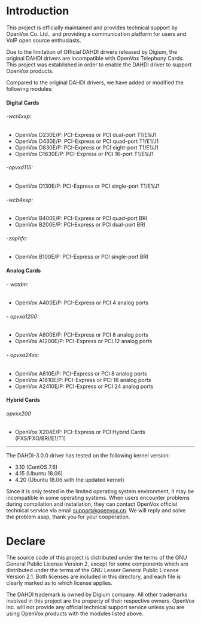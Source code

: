 Introduction
==
This project is officially maintained and provides technical support by OpenVox Co. Ltd., and providing a communication platform for users and VoIP open source enthusiasts.

Due to the limitation of Official DAHDI drivers released by Digium, the original DAHDI drivers are incompatible with OpenVox Telephony Cards. This project was established in order to enable the DAHDI driver to support OpenVox products.

Compared to the original DAHDI drivers, we have added or modified the following modules:

#### Digital Cards
###### -wct4xxp:
* OpenVox D230E/P: PCI-Express or PCI dual-port T1/E1/J1
* OpenVox D430E/P: PCI-Express or PCI quad-port T1/E1/J1
* OpenVox D830E/P: PCI-Express or PCI eight-port T1/E1/J1
* OpenVox D1630E/P: PCI-Express or PCI 16-port T1/E1/J1

###### -opvxd115:
* OpenVox D130E/P: PCI-Express or PCI single-port T1/E1/J1

###### -wcb4xxp:
* OpenVox B400E/P: PCI-Express or PCI quad-port BRI  
* OpenVox B200E/P: PCI-Express or PCI dual-port BRI

###### -zaphfc:
* OpenVox B100E/P: PCI-Express or PCI single-port BRI

#### Analog Cards
###### - wctdm:
  * OpenVox A400E/P: PCI-Express or PCI 4 analog ports

###### - opvxa1200:
  * OpenVox A800E/P: PCI-Express or PCI 8 analog ports
  * OpenVox A1200E/P: PCI-Express or PCI 12 analog ports

###### - opvxa24xx:
  * OpenVox A810E/P: PCI-Express or PCI 8 analog ports
  * OpenVox A1610E/P: PCI-Express or PCI 16 analog ports
  * OpenVox A2410E/P: PCI-Express or PCI 24 analog ports

#### Hybrid Cards
###### opvxx200
  * OpenVox X204E/P: PCI-Express or PCI Hybrid Cards (FXS/FXO/BRI/E1/T1)
***
The DAHDI-3.0.0 driver has tested on the following kernel version:
  * 3.10 (CentOS 7.6)
  * 4.15 (Ubuntu 18.06)
  * 4.20 (Ubuntu 18.06 with the updated kernel)

Since it is only tested in the limited operating system environment, it may be incompatible in some operating systems. When users encounter problems during compilation and installation, they can contact OpenVox official technical service via email support@openvox.cn. We will reply and solve the problem asap, thank you for your cooperation.

Declare
==
The source code of this project is distributed under the terms of the GNU General Public License Version 2, except for some components which are distributed under the terms of the GNU Lesser General Public License Version 2.1. Both licenses are included in this directory, and each file is clearly marked as to which license applies.

The DAHDI trademark is owned by Digium company. All other trademarks involved in this project are the property of their respective owners. OpenVox Inc. will not provide any official technical support service unless you are using OpenVox products with the modules listed above.
